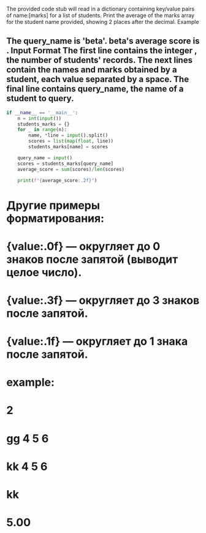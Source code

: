 The provided code stub will read in a dictionary containing key/value pairs of name:[marks] for a list of students. 
Print the average of the marks array for the student name provided, showing 2 places after the decimal.
Example




The query_name is 'beta'. beta's average score is .
Input Format
The first line contains the integer , the number of students' records. 
The next  lines contain the names and marks obtained by a student, 
each value separated by a space. The final line contains query_name, the name of a student to query.
---
```py
if __name__ == '__main__':
    n = int(input())
    students_marks = {}
    for _ in range(n):
        name, *line = input().split()
        scores = list(map(float, line))
        students_marks[name] = scores

    query_name = input() 
    scores = students_marks[query_name]
    average_score = sum(scores)/len(scores)   
    
    print(f"{average_score:.2f}")
```

#     Другие примеры форматирования:
# {value:.0f} — округляет до 0 знаков после запятой (выводит целое число).
# {value:.3f} — округляет до 3 знаков после запятой.
# {value:.1f} — округляет до 1 знака после запятой.
    

#  example:   
# 2
# gg 4 5 6
# kk 4 5 6
# kk
# 5.00
